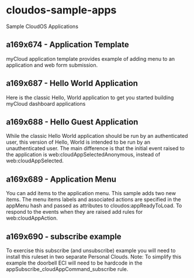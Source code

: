 cloudos-sample-apps
===================

Sample CloudOS Applications

a169x674 - Application Template
-------------------------------

myCloud application template provides example of adding menu to an application and web form submission.

a169x687 - Hello World Application
----------------------------------

Here is the classic Hello, World application to get you started building myCloud dashboard applications

a169x688 - Hello Guest Application
----------------------------------

While the classic Hello World application should be run by an authenticated user, this version of Hello, World is intended to be run by an unauthenticated user. The main difference is that the initial event raised to the application is web:cloudAppSelectedAnonymous, instead of web:cloudAppSelected.

a169x689 - Application Menu
---------------------------

You can add items to the application menu. This sample adds two new items. The menu items labels and associated actions are specified in the appMenu hash and passed as attributes to cloudos:appReadyToLoad. To respond to the events when they are raised add rules for web:cloudAppAction.

a169x690 - subscribe example
----------------------------

To exercise this subscribe (and unsubscribe) example you will need to install this ruleset in two separate Personal Clouds. Note: To simplify this example the doorbell ECI will need to be hardcode in the appSubscribe_cloudAppCommand_subscribe rule.
